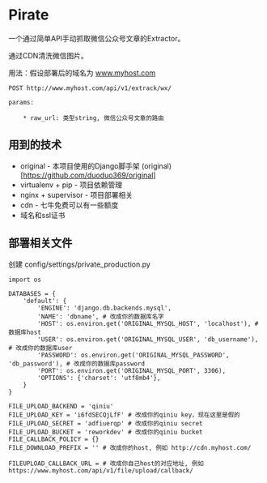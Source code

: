 Pirate
===

一个通过简单API手动抓取微信公众号文章的Extractor。

通过CDN清洗微信图片。

用法：假设部署后的域名为 www.myhost.com

    POST http://www.myhost.com/api/v1/extrack/wx/

    params:

        * raw_url: 类型string, 微信公众号文章的路由

用到的技术
---

* original - 本项目使用的Django脚手架 (original)[https://github.com/duoduo369/original]
* virtualenv + pip - 项目依赖管理
* nginx + supervisor - 项目部署相关
* cdn - 七牛免费可以有一些额度
* 域名和ssl证书


部署相关文件
---

创建 config/settings/private_production.py

    import os

    DATABASES = {
        'default': {
            'ENGINE': 'django.db.backends.mysql',
            'NAME': 'dbname', # 改成你的数据库名字
            'HOST': os.environ.get('ORIGINAL_MYSQL_HOST', 'localhost'), # 数据库host
            'USER': os.environ.get('ORIGINAL_MYSQL_USER', 'db_username'), # 改成你的数据库user
            'PASSWORD': os.environ.get('ORIGINAL_MYSQL_PASSWORD', 'db_password'), # 改成你的数据库password
            'PORT': os.environ.get('ORIGINAL_MYSQL_PORT', 3306),
            'OPTIONS': {'charset': 'utf8mb4'},
        }
    }

    FILE_UPLOAD_BACKEND = 'qiniu'
    FILE_UPLOAD_KEY = 'i6fdSECQjLfF' # 改成你的qiniu key，现在这里是假的
    FILE_UPLOAD_SECRET = 'adfiuerqp' # 改成你的qiniu secret
    FILE_UPLOAD_BUCKET = 'reworkdev' # 改成你的qiniu bucket
    FILE_CALLBACK_POLICY = {}
    FILE_DOWNLOAD_PREFIX = '' # 改成你的host, 例如 http://cdn.myhost.com/

    FILEUPLOAD_CALLBACK_URL = # 改成你自己host的对应地址, 例如 https://www.myhost.com/api/v1/file/upload/callback/
